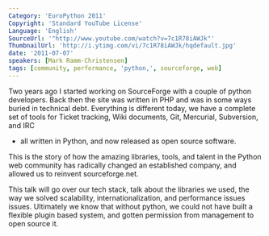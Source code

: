 ```yaml
---
Category: 'EuroPython 2011'
Copyright: 'Standard YouTube License'
Language: 'English'
SourceUrl: '"http://www.youtube.com/watch?v=7c1R78iAWJk"'
ThumbnailUrl: 'http://i.ytimg.com/vi/7c1R78iAWJk/hqdefault.jpg'
date: '2011-07-07'
speakers: [Mark Ramm-Christensen]
tags: [community, performance, 'python,', sourceforge, web]
---
```

Two years ago I started working on SourceForge with a couple of python
developers. Back then the site was written in PHP and was in some ways buried
in technical debt. Everything is different today, we have a complete set of
tools for Ticket tracking, Wiki documents, Git, Mercurial, Subversion, and IRC
- all written in Python, and now released as open source software.

This is the story of how the amazing libraries, tools, and talent in the
Python web community has radically changed an established company, and allowed
us to reinvent sourceforge.net.

This talk will go over our tech stack, talk about the libraries we used, the
way we solved scalability, internationalization, and performance issues
issues. Ultimately we know that without python, we could not have built a
flexible plugin based system, and gotten permission from management to open
source it.

